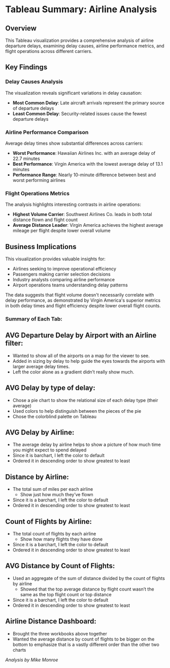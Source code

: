 # Tableau Summary: Airline Analysis

## Overview
This Tableau visualization provides a comprehensive analysis of airline departure delays, examining delay causes, airline performance metrics, and flight operations across different carriers.

## Key Findings

### Delay Causes Analysis
The visualization reveals significant variations in delay causation:
- **Most Common Delay**: Late aircraft arrivals represent the primary source of departure delays
- **Least Common Delay**: Security-related issues cause the fewest departure delays

### Airline Performance Comparison
Average delay times show substantial differences across carriers:
- **Worst Performance**: Hawaiian Airlines Inc. with an average delay of 22.7 minutes
- **Best Performance**: Virgin America with the lowest average delay of 13.1 minutes
- **Performance Range**: Nearly 10-minute difference between best and worst performing airlines

### Flight Operations Metrics
The analysis highlights interesting contrasts in airline operations:
- **Highest Volume Carrier**: Southwest Airlines Co. leads in both total distance flown and flight count
- **Average Distance Leader**: Virgin America achieves the highest average mileage per flight despite lower overall volume

## Business Implications
This visualization provides valuable insights for:
- Airlines seeking to improve operational efficiency
- Passengers making carrier selection decisions
- Industry analysts comparing airline performance
- Airport operations teams understanding delay patterns

The data suggests that flight volume doesn't necessarily correlate with delay performance, as demonstrated by Virgin America's superior metrics in both delay times and flight efficiency despite lower overall flight counts.

### Summary of Each Tab:

## AVG Departure Delay by Airport with an Airline filter:
- Wanted to show all of the airports on a map for the viewer to see.
- Added in sizing by delay to help guide the eyes towards the airports with larger average delay times.
- Left the color alone as a gradient didn’t really show much.

## AVG Delay by type of delay:
- Chose a pie chart to show the relational size of each delay type (their average)
- Used colors to help distinguish between the pieces of the pie
- Chose the colorblind palette on Tableau

## AVG Delay by Airline:
- The average delay by airline helps to show a picture of how much time you might expect to spend delayed
- Since it is barchart, I left the color to default
- Ordered it in descending order to show greatest to least

## Distance by Airline:
- The total sum of miles per each airline
  - Show just how much they’ve flown
- Since it is a barchart, I left the color to default
- Ordered it in descending order to show greatest to least


## Count of Flights by Airline:
- The total count of flights by each airline
  - Show how many flights they have done
- Since it is a barchart, I left the color to default
- Ordered it in descending order to show greatest to least

## AVG Distance by Count of Flights:
- Used an aggregate of the sum of distance divided by the count of flights by airline
  - Showed that the top average distance by flight count wasn’t the same as the top flight count or top distance
- Since it is a barchart, I left the color to default
- Ordered it in descending order to show greatest to least

## Airline Distance Dashboard:
- Brought the three workbooks above together
- Wanted the average distance by count of flights to be bigger on the bottom to emphasize that is a vastly different order than the other two charts


*Analysis by Mike Monroe*
